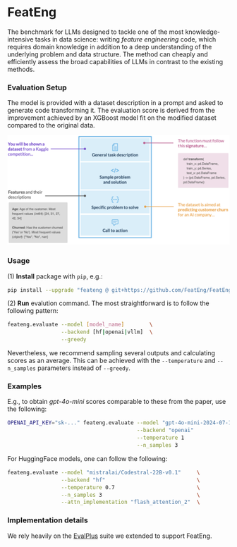 # FeatEng
The benchmark for LLMs designed to tackle one of the most knowledge-intensive tasks in data science: writing *feature engineering* code, which requires domain knowledge in addition to a deep understanding of the underlying problem and data structure. The method can cheaply and efficiently assess the broad capabilities of LLMs in contrast to the existing methods.

### Evaluation Setup
The model is provided with a dataset description in a prompt and asked to generate code transforming it. The evaluation score is derived from the improvement achieved by an XGBoost model fit on the modified dataset compared to the original data.

![Components of LLM's prompt in FeatEng](static/prompt.png "Components of LLM's prompt in FeatEng")

### Usage
(1) **Install** package with `pip`, e.g.:
```bash
pip install --upgrade "feateng @ git+https://github.com/FeatEng/FeatEng"
```
(2) **Run** evalution command. The most straightforward is to follow the following pattern:
```bash
feateng.evaluate --model [model_name]        \
                 --backend [hf|openai|vllm]  \
                 --greedy
```

Nevertheless, we recommend sampling several outputs and calculating scores as an average. This can be achieved with the `--temperature` and `--n_samples` parameters instead of `--greedy`.

### Examples
E.g., to obtain *gpt-4o-mini* scores comparable to these from the paper, use the following:
```bash
OPENAI_API_KEY="sk-..." feateng.evaluate --model "gpt-4o-mini-2024-07-18"  \
                                         --backend "openai"                \
                                         --temperature 1                   \
                                         --n_samples 3
```

For HuggingFace models, one can follow the following:
```bash
feateng.evaluate --model "mistralai/Codestral-22B-v0.1"     \
                 --backend "hf"                             \
                 --temperature 0.7                          \
                 --n_samples 3                              \
                 --attn_implementation "flash_attention_2"  \
```

### Implementation details
We rely heavily on the [EvalPlus](https://github.com/evalplus/evalplus) suite we extended to support FeatEng.
